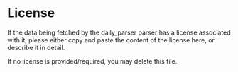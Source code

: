 # License

If the data being fetched by the daily_parser parser has a license associated with it, please either copy and paste the content of the license here, or describe it in detail.

If no license is provided/required, you may delete this file.